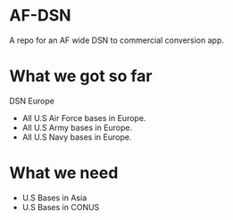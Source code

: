 # AF-DSN
A repo for an AF wide DSN to commercial conversion app. 

# What we got so far 
DSN Europe 
 - All U.S Air Force bases in Europe.
 - All U.S Army bases in Europe.
 - All U.S Navy bases in Europe.
 # What we need 
  - U.S Bases in Asia 
  - U.S Bases in CONUS
  
 
